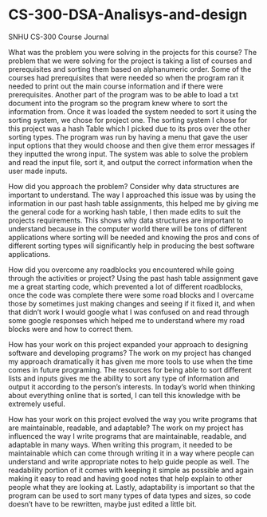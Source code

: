 # CS-300-DSA-Analisys-and-design
SNHU CS-300 Course
Journal

What was the problem you were solving in the projects for this course?
The problem that we were solving for the project is taking a list of courses and prerequisites and sorting them based on alphanumeric order. Some of the courses had prerequisites that were needed so when the program ran it needed to print out the main course information and if there were prerequisites. Another part of the program was to be able to load a txt document into the program so the program knew where to sort the information from. Once it was loaded the system needed to sort it using the sorting system, we chose for project one. The sorting system I chose for this project was a hash Table which I picked due to its pros over the other sorting types. The program was run by having a menu that gave the user input options that they would choose and then give them error messages if they inputted the wrong input. The system was able to solve the problem and read the input file, sort it, and output the correct information when the user made inputs.

How did you approach the problem? Consider why data structures are important to understand.
The way I approached this issue was by using the information in our past hash table assignments, this helped me by giving me the general code for a working hash table, I then made edits to suit the projects requirements. This shows why data structures are important to understand because in the computer world there will be tons of different applications where sorting will be needed and knowing the pros and cons of different sorting types will significantly help in producing the best software applications.

How did you overcome any roadblocks you encountered while going through the activities or project?
Using the past hash table assignment gave me a  great starting code, which prevented a lot of different roadblocks, once the code was complete there were some road blocks and I overcame those by sometimes just making changes and seeing if it fixed it, and when that didn’t work I would google what I was confused on and read through some google responses which helped me to understand where my road blocks were and how to correct them.

How has your work on this project expanded your approach to designing software and developing programs?
The work on my project has changed my approach dramatically it has given me more tools to use when the time comes in future programing. The resources for being able to sort different lists and inputs gives me the ability to sort any type of information and output it according to the person’s interests. In today’s world when thinking about everything online that is sorted, I can tell this knowledge with be extremely useful.

How has your work on this project evolved the way you write programs that are maintainable, readable, and adaptable?
The work on my project has influenced the way I write programs that are maintainable, readable, and adaptable in many ways. When writing this program, it needed to be maintainable which can come through writing it in a way where people can understand and write appropriate notes to help guide people as well. The readability portion of it comes with keeping it simple as possible and again making it easy to read and having good notes that help explain to other people what they are looking at. Lastly, adaptability is important so that the program can be used to sort many types of data types and sizes, so code doesn’t have to be rewritten, maybe just edited a little bit.
